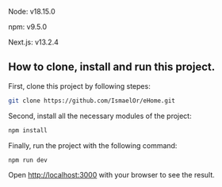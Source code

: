 Node: v18.15.0

npm: v9.5.0

Next.js: v13.2.4

## How to clone, install and run this project.

First, clone this project by following stepes:

```bash
git clone https://github.com/IsmaelOr/eHome.git
```

Second, install all the necessary modules of the project:

```bash
npm install
```

Finally, run the project with the following command:

```bash
npm run dev
```

Open [http://localhost:3000](http://localhost:3000) with your browser to see the result.
